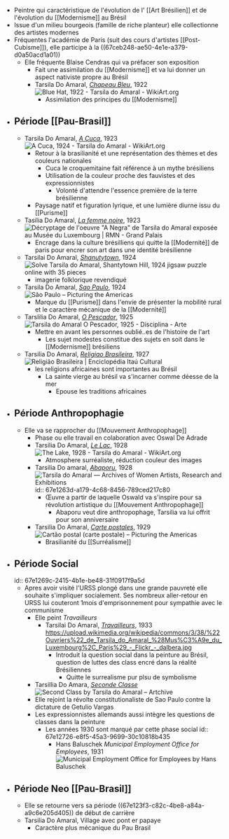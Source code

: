 - Peintre qui caractéristique de l'évolution de l' [[Art Brésilien]] et de l'évolution du [[Modernisme]] au Brésil
- Issue d'un milieu bourgeois (famille de riche planteur) elle collectionne des artistes modernes
- Fréquentes l'académie de Paris (suit des cours d'artistes [[Post-Cubisme]]), elle participe à la ((67ceb248-ae50-4e1e-a379-d0a50acd1a01))
	- Elle fréquente Blaise Cendras qui va préfacer son exposition
		- Fait une assimilation du [[Modernisme]] et va lui donner un aspect nativiste propre au Brésil
		- Tarsila Do Amaral, [*Chapeau Bleu*](https://www.wikiart.org/en/tarsila-do-amaral/blue-hat-1922), 1922 ![Blue Hat, 1922 - Tarsila do Amaral - WikiArt.org](https://uploads2.wikiart.org/images/tarsila-do-amaral/blue-hat-1922.jpg!Large.jpg)
			- Assimilation des principes du [[Modernisme]]
- ## Période [[Pau-Brasil]]
	- Tarsila Do Amaral, [*A Cuca*](https://www.wikiart.org/en/tarsila-do-amaral/a-cuca-1924), 1923 ![A Cuca, 1924 - Tarsila do Amaral - WikiArt.org](https://uploads8.wikiart.org/images/tarsila-do-amaral/a-cuca-1924.jpg)
		- Retour à la brasilianité et une représentation des thèmes et des couleurs nationales
			- Cuca le croquemitaine fait référence à un mythe brésiliens
			- Utilisation de la couleur proche des fauvistes et des expressionnistes
				- Volonté d'attendre l'essence première de la terre brésilienne
		- Paysage natif et figuration lyrique, et une lumière diurne issu du [[Purisme]]
	- Tasilia Do Amaral, [*La femme noire*](https://www.grandpalais.fr/fr/article/decryptage-de-loeuvre-negra-de-tarsila-do-amaral-exposee-au-musee-du-luxembourg), 1923 ![Décryptage de l'oeuvre "A Negra" de Tarsila do Amaral exposée au Musée du  Luxembourg | RMN - Grand Palais](https://www.grandpalais.fr/sites/default/files/2024-11/ML-Tarsila-A-Negra.jpg)
		- Encrage dans la culture brésilliens qui quitte la [[Modernité]] de paris pour encrer son art dans une identité brésilienne
	- Tarsilai Do Amaral, [*Shanutytown*](https://www.jigidi.com/jigsaw-puzzle/blgx5aum/tarsila-do-amaral-shantytown-hill-1924/), 1924 ![Solve Tarsila do Amaral, Shantytown Hill, 1924 jigsaw puzzle online with 35  pieces](https://cdn1.jigidi.com/thumbs/BLGX5AUM/l)
		- imagerie folklorique revendiqué
	- Tarsila Do Amaral, [*Sao Paulo*](https://picturingtheamericas.org/painting/sao-paulo/?lang=pt-pt), 1924 ![São Paulo – Picturing the Americas](https://picturingtheamericas.org/wp-content/uploads/2015/06/Amaral-S%C3%A3o-Paulo-1024x768.jpg)
		- Marque du [[Purisme]] dans l'envie de présenter la mobilité rural et le caractère mécanique de la [[Modernité]]
	- Tarslilia Do Amaral, [*O Pescador*](http://www.arte.seed.pr.gov.br/modules/galeria/detalhe.php?foto=339), 1925 ![Tarsila do Amaral<br/>O Pescador, 1925 - Disciplina - Arte](https://encrypted-tbn0.gstatic.com/images?q=tbn:ANd9GcQj3R3oJiY3U-CMi9Z9Bbyb-yRM_S0wYWZwqA&s)
		- Mettre en avant les personnes oublié..es de l'histoire de l'art
			- Les sujet modestes constitue des sujets en soit dans le [[Modernisme]] brésiliens
	- Tarsilia Do Amaral, [*Religiao Brasileira*](https://enciclopedia.itaucultural.org.br/obras/82331-religiao-brasileira), 1927 ![Religião Brasileira | Enciclopédia Itaú Cultural](https://editor-enciclopedia-public-prd.s3.sa-east-1.amazonaws.com/qlxs58vzvpli4wvk5rmqrtjof3zr)
		- les religions africaines sont importantes au Brésil
			- La sainte vierge au brésil va s'incarner comme déesse de la mer
				- Epouse les traditions africaines
- ## Période Anthropophagie
	- Elle va se rapprocher du [[Mouvement Anthropophage]]
		- Phase ou elle travail en colaboration avec Oswal De Adrade
		- Tarsilia Do Amaral, [*Le Lac*](https://www.wikiart.org/en/tarsila-do-amaral/the-lake-1928), 1928 ![The Lake, 1928 - Tarsila do Amaral - WikiArt.org](https://uploads1.wikiart.org/images/tarsila-do-amaral/the-lake-1928.jpg)
			- Atmosphere surréaliste, réduction couleur des images
		- Tarsilia Do amaral, [*Abaporu*](https://smarthistory.org/tarsila-abaporu/), 1928 ![Tarsila do Amaral — Archives of Women Artists, Research and Exhibitions](https://awarewomenartists.com/wp-content/uploads/2018/11/amaral-do-tarsila_abaporu_1928_aware_women-artists_artistes-femmes-1290x1500.jpg)
		  id:: 67e1263d-a179-4c68-8456-789ced217c80
			- Œuvre a partir de laquelle Oswald va s'inspire pour sa révolution artistique du [[Mouvement Anthropophage]]
				- Abaporu veut dire anthropophage, Tarsilia va lui offrit pour son anniversaire
		- Tarsilia Do Amaral, [*Carte postales*](https://picturingtheamericas.org/painting/postcard-cart-a-o-postal/?lang=fr), 1929 ![Cartão postal (carte postale) – Picturing the Americas](https://picturingtheamericas.org/wp-content/uploads/2015/06/Amaral-Postcard-cart-%C3%A3-o-postal-1024x916.jpg)
			- Brasilianité du [[Surréalisme]]
- ## Période Social
  id:: 67e1269c-2415-4b1e-be48-31f0917f9a5d
	- Apres avoir visité l'URSS plongé dans une grande pauvreté elle souhaite s'impliquer socialement. Ses nombreux aller-retour en URSS lui couteront 1mois d'emprisonnement pour sympathie avec le communisme
		- Elle peint *Travailleurs*
			- Tarsilai Do Amaral, [*Travailleurs*](https://fr.wikipedia.org/wiki/Oper%C3%A1rios), 1933 https://upload.wikimedia.org/wikipedia/commons/3/38/%22Ouvriers%22_de_Tarsila_do_Amaral_%28Mus%C3%A9e_du_Luxembourg%2C_Paris%29_-_Flickr_-_dalbera.jpg
				- Introduit la question social dans la peinture au Brésil, question de luttes des class encré dans la réalité Brésiliennes
					- Quitte le surrealisme pur plsu de symbolisme
		- Tarsillia Do Amara, [*Seconde Classe*](https://www.artchive.com/artwork/second-class-tarsila-do-amaral/) ![Second Class by Tarsila do Amaral – Artchive](https://www.artchive.com/wp-content/uploads/2024/08/second-class-tarsila-do-amaral.jpg)
		- Elle rejoint la révolte constitutionaliste de Sao Paulo contre la dictature de Getulio Vargas
		- Les expressionnistes allemands aussi intègre les questions de classes dans la peinture
			- Les années 1930 sont marqué par cette phase social
			  id:: 67e12726-e8f5-45a3-9699-30c10818b435
				- Hans Baluschek *Municipal Employment Office for Employees*, 1931 ![Municipal Employment Office for Employees by Hans Baluschek](https://www.meisterdrucke.us/kunstwerke/1000px/Hans%20Baluschek%20-%20%20Stadtischer%20Arbeitsnachweis%20fur%20Angestellten%20-%20(MeisterDrucke-350477).jpg)
- ## Période Neo [[Pau-Brasil]]
	- Elle se retourne vers sa période ((67e123f3-c82c-4be8-a84a-a9c6e205d405)) de début de carrière
	- Tarsilia Do Amaral, Village avec pont er papaye
		- Caractère plus mécanique du Pau Brasil
